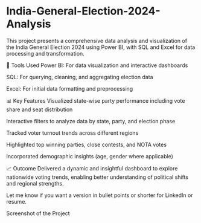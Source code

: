 # India-General-Election-2024-Analysis
This project presents a comprehensive data analysis and visualization of the India General Election 2024 using Power BI, with SQL and Excel for data processing and transformation.

🔧 Tools Used
Power BI: For data visualization and interactive dashboards

SQL: For querying, cleaning, and aggregating election data

Excel: For initial data formatting and preprocessing

📊 Key Features
Visualized state-wise party performance including vote share and seat distribution

Interactive filters to analyze data by state, party, and election phase

Tracked voter turnout trends across different regions

Highlighted top winning parties, close contests, and NOTA votes

Incorporated demographic insights (age, gender where applicable)

📈 Outcome
Delivered a dynamic and insightful dashboard to explore nationwide voting trends, enabling better understanding of political shifts and regional strengths.

Let me know if you want a version in bullet points or shorter for LinkedIn or resume.

Screenshot of the Project
